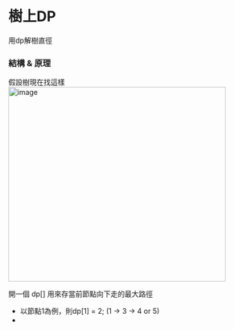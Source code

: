 # 樹上DP
用dp解樹直徑

### 結構 & 原理
假設樹現在找這樣 <br>
<img width="432" height="387" alt="image" src="https://github.com/user-attachments/assets/a5517272-322c-4a3d-b45d-2a8b74ccfe1d" />

 

開一個 dp[] 用來存當前節點向下走的最大路徑
- 以節點1為例，則dp[1] = 2; (1 -> 3 -> 4 or 5)
- 
